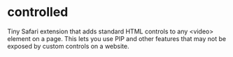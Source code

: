 # controlled
Tiny Safari extension that adds standard HTML controls to any &lt;video> element on a page. This lets you use PIP and other features that may not be exposed by custom controls on a website.

